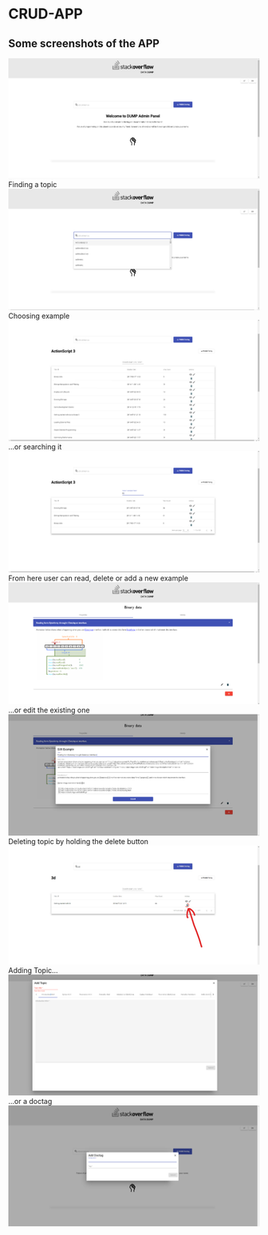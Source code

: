 # CRUD-APP

## Some screenshots of the APP<br/> 
![image](https://github.com/oskarrr991/CRUD-APP/blob/master/screenshots/1.png)<br/> 
Finding a topic<br/> 
![image](https://github.com/oskarrr991/CRUD-APP/blob/master/screenshots/2.png)
Choosing example<br/> 
![image](https://github.com/oskarrr991/CRUD-APP/blob/master/screenshots/3.png)
...or searching it<br/> 
![image](https://github.com/oskarrr991/CRUD-APP/blob/master/screenshots/4.png)
From here user can read, delete or add a new example<br/> 
![image](https://github.com/oskarrr991/CRUD-APP/blob/master/screenshots/5.png)
...or edit the existing one
![image](https://github.com/oskarrr991/CRUD-APP/blob/master/screenshots/6.png)
Deleting topic by holding the delete button<br/> 
![image](https://github.com/oskarrr991/CRUD-APP/blob/master/screenshots/7.jpg)
Adding Topic...
![image](https://github.com/oskarrr991/CRUD-APP/blob/master/screenshots/8.png)
...or a doctag
![image](https://github.com/oskarrr991/CRUD-APP/blob/master/screenshots/9.png)
